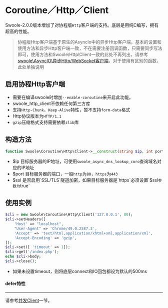 # Coroutine／Http／Client

Swoole-2.0.0版本增加了对协程版`Http`客户端的支持。底层是用纯C编写，拥有超高的性能。

> 协程版Http客户端基于原生的AsyncIo中的异步Http客户端，基本的设置和使用方法和异步Http客户端一致，不在需要注册回调函数，只需要同步写法即可，使用方法和Swoole\Http\Client一致的此处不再列出，请参考 [swoole\AsyncIO\异步Http/WebSocket客户端](/wiki/page/p-http_client.html)，对于使用有区别的函数，此处单独说明

启用协程Http客户端
----
* 需要在编译swoole时增加`--enable-coroutine`来开启此功能。
* swoole_http_client不依赖任何第三方库
* 支持`Http-Chunk`、`Keep-Alive`特性，暂不支持`form-data`格式
* Http协议版本为`HTTP/1.1`
* `gzip`压缩格式支持需要依赖`zlib`库

构造方法
---
```php
function Swoole\Coroutine\Http\Client->__construct(string $ip, int port, bool $ssl = false);
```

* $ip 目标服务器的IP地址，可使用`swoole_async_dns_lookup_coro`查询域名对应的IP地址
* $port 目标服务器的端口，一般`http`为`80`，`https`为`443`
* $ssl 是否启用`SSL/TLS`隧道加密，如果目标服务器是`https`必须设置`$ssl`参数为`true`


使用实例
----
```php
$cli = new Swoole\Coroutine\Http\Client('127.0.0.1', 80);
$cli->setHeaders([
	'Host' => "localhost",
	"User-Agent" => 'Chrome/49.0.2587.3',
	'Accept' => 'text/html,application/xhtml+xml,application/xml',
	'Accept-Encoding' => 'gzip',
]);
$cli->set([ 'timeout' => 1]);
$cli->get('/index.php');
echo $cli->body;
$cli->close();
```
* 如果未设置timeout，则将底层connect和IO回包都设为默认的500ms
#### defer特性
- - -
请参考[并发Client](http://wiki.swoole.com/wiki/page/p-coroutine_multi_call.html)一节。